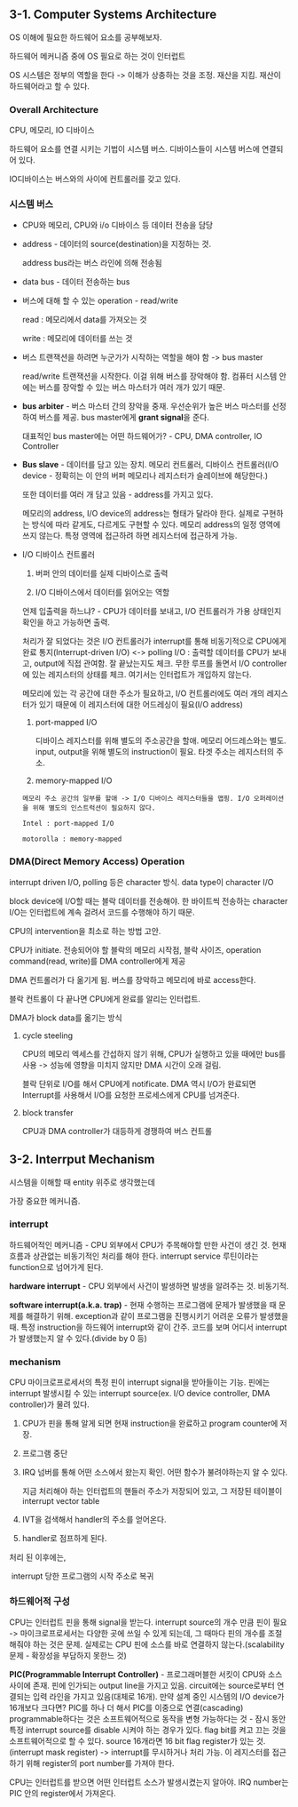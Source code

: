 ## 3-1. Computer Systems Architecture

OS 이해에 필요한 하드웨어 요소를 공부해보자.

하드웨어 메커니즘 중에 OS 필요로 하는 것이 인터럽트

OS 시스템은 정부의 역할을 한다 -> 이해가 상충하는 것을 조정. 재산을 지킴. 재산이 하드웨어라고 할 수 있다.



### Overall Architecture

CPU, 메모리, IO 디바이스

하드웨어 요소를 연결 시키는 기법이 시스템 버스. 디바이스들이 시스템 버스에 연결되어 있다.

IO디바이스는 버스와의 사이에 컨트롤러를 갖고 있다.





### 시스템 버스

- CPU와 메모리, CPU와 i/o 디바이스 등 데이터 전송을 담당

- address - 데이터의 source(destination)을 지정하는 것.

  address bus라는 버스 라인에 의해 전송됨

- data bus - 데이터 전송하는 bus

- 버스에 대해 할 수 있는 operation - read/write

  read : 메모리에서 data를 가져오는 것

  write : 메모리에 데이터를 쓰는 것

- 버스 트랜잭션을 하려면 누군가가 시작하는 역할을 해야 함 -> bus master

  read/write 트랜잭션을 시작한다. 이걸 위해 버스를 장악해야 함. 컴퓨터 시스템 안에는 버스를 장악할 수 있는 버스 마스터가 여러 개가 있기 때문.

- **bus arbiter** - 버스 마스터 간의 장악을 중재. 우선순위가 높은 버스 마스터를 선정하여 버스를 제공. bus master에게 **grant signal**을 준다.

  대표적인 bus master에는 어떤 하드웨어가? - CPU, DMA controller, IO Controller

- **Bus slave** - 데이터를 담고 있는 장치. 메모리 컨트롤러, 디바이스 컨트롤러(I/O device - 정확히는 이 안의 버퍼 메모리나 레지스터가 슬레이브에 해당한다.)

  또한 데이터를 여러 개 담고 있음 - address를 가지고 있다.

  메모리의 address, I/O device의 address는 형태가 달라야 한다. 실제로 구현하는 방식에 따라 같게도, 다르게도 구현할 수 있다. 메모리 address의 일정 영역에 쓰지 않는다. 특정 영역에 접근하려 하면 레지스터에 접근하게 가능.

- I/O 디바이스 컨트롤러

  1. 버퍼 안의 데이터를 실제 디바이스로 출력

  2. I/O 디바이스에서 데이터를 읽어오는 역할

  언제 입출력을 하느냐? - CPU가 데이터를 보내고, I/O 컨트롤러가 가용 상태인지 확인을 하고 가능하면 출력.

  처리가 잘 되었다는 것은 I/O 컨트롤러가 interrupt를 통해 비동기적으로 CPU에게 완료 통지(Interrupt-driven I/O) <-> polling I/O : 출력할 데이터를 CPU가 보내고, output에 직접 관여함. 잘 끝났는지도 체크. 무한 루프를 돌면서 I/O controller에 있는 레지스터의 상태를 체크. 여기서는 인터럽트가 개입하지 않는다.

  메모리에 있는 각 공간에 대한 주소가 필요하고, I/O 컨트롤러에도 여러 개의 레지스터가 있기 때문에 이 레지스터에 대한 어드레싱이 필요(I/O address)

   1. port-mapped I/O

      디바이스 레지스터를 위해 별도의 주소공간을 할애. 메모리 어드레스와는 별도. input, output을 위해 별도의 instruction이 필요. 타겟 주소는 레지스터의 주소. 

  	2. memory-mapped I/O

      메모리 주소 공간의 일부를 할애 -> I/O 디바이스 레지스터들을 맵핑. I/O 오퍼레이션을 위해 별도의 인스트럭션이 필요하지 않다.

      Intel : port-mapped I/O

      motorolla : memory-mapped



### DMA(Direct Memory Access) Operation

interrupt driven I/O, polling 등은 character 방식. data type이 character I/O

block device에 I/O할 때는 블락 데이터를 전송해야. 한 바이트씩 전송하는 character I/O는 인터럽트에 계속 걸려서 코드를 수행해야 하기 때문.

CPU의 intervention을 최소로 하는 방법 고안.

CPU가 initiate. 전송되어야 할 블락의 메모리 시작점, 블락 사이즈, operation command(read, write)를 DMA controller에게 제공

DMA 컨트롤러가 다 옮기게 됨. 버스를 장악하고 메모리에 바로 access한다.

블락 컨트롤이 다 끝나면 CPU에게 완료를 알리는 인터럽트.

DMA가 block data를 옮기는 방식

1. cycle steeling

   CPU의 메모리 엑세스를 간섭하지 않기 위해, CPU가 실행하고 있을 때에만 bus를 사용 -> 성능에 영향을 미치지 않지만 DMA 시간이 오래 걸림.

   블락 단위로 I/O를 해서 CPU에게 notificate. DMA 역시 I/O가 완료되면 Interrupt를 사용해서 I/O를 요청한 프로세스에게 CPU를 넘겨준다. 

2. block transfer

   CPU과 DMA controller가 대등하게 경쟁하여 버스 컨트롤





## 3-2. Interrput Mechanism

시스템을 이해할 때 entity 위주로 생각했는데

가장 중요한 메커니즘.



### interrupt

하드웨어적인 메커니즘 - CPU 외부에서 CPU가 주목해야할 만한 사건이 생긴 것. 현재 흐름과 상관없는 비동기적인 처리를 해야 한다. interrupt service 루틴이라는 function으로 넘어가게 된다.

**hardware interrupt** - CPU 외부에서 사건이 발생하면 발생을 알려주는 것. 비동기적. 

**software interrupt(a.k.a. trap)** - 현재 수행하는 프로그램에 문제가 발생했을 때 문제를 해결하기 위해. exception과 같이 프로그램을 진행시키기 어려운 오류가 발생했을 때. 특정 instruction을 하드웨어 interrupt와 같이 간주. 코드를 보며 어디서 interrupt가 발생했는지 알 수 있다.(divide by 0 등)



### mechanism

CPU 마이크로프로세서의 특정 핀이 interrupt signal을 받아들이는 기능. 핀에는 interrupt 발생시킬 수 있는 interrupt source(ex. I/O device controller, DMA controller)가 물려 있다. 

1. CPU가 핀을 통해 알게 되면 현재 instruction을 완료하고 program counter에 저장.
2. 프로그램 중단

3. IRQ 넘버를 통해 어떤 소스에서 왔는지 확인. 어떤 함수가 불려야하는지 알 수 있다. 

   지금 처리해야 하는 인터럽트의 핸들러 주소가 저장되어 있고, 그 저장된 테이블이 interrupt vector table

4. IVT을 검색해서 handler의 주소를 얻어온다.

5. handler로 점프하게 된다.

처리 된 이후에는,

​	interrupt 당한 프로그램의 시작 주소로 복귀



### 하드웨어적 구성

CPU는 인터럽트 핀을 통해 signal을 받는다. interrupt source의 개수 만큼 핀이 필요 -> 마이크로프로세서는 다양한 곳에 쓰일 수 있게 되는데, 그 때마다 핀의 개수를 조절해줘야 하는 것은 문제. 실제로는 CPU 핀에 소스를 바로 연결하지 않는다.(scalability 문제 - 확장성을 부담하지 못한느 것)

**PIC(Programmable Interrupt Controller)** - 프로그래머블한 서킷이 CPU와 소스 사이에 존재. 핀에 인가되는 output line을 가지고 있음. circuit에는 source로부터 연결되는 입력 라인을 가지고 있음(대체로 16개). 만약 설계 중인 시스템의 I/O device가 16개보다 크다면? PIC를 하나 더 해서 PIC를 이중으로 연결(cascading)
programmable하다는 것은 소프트웨어적으로 동작을 변형 가능하다는 것 - 잠시 동안 특정 interrupt source를 disable 시켜야 하는 경우가 있다. flag bit를 켜고 끄는 것을 소프트웨어적으로 할 수 있다. source 16개라면 16 bit flag register가 있는 것.(interrupt mask register) -> interrupt를 무시하거나 처리 가능. 이 레지스터를 접근하기 위해 register의 port number를 가져야 한다.

CPU는 인터럽트를 받으면 어떤 인터럽트 소스가 발생시켰는지 알아야. IRQ number는 PIC 안의 register에서 가져온다. 





























